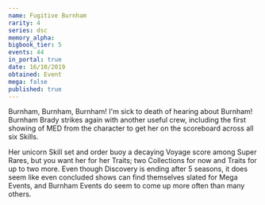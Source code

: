 ```yaml
---
name: Fugitive Burnham
rarity: 4
series: dsc
memory_alpha:
bigbook_tier: 5
events: 44
in_portal: true
date: 16/10/2019
obtained: Event
mega: false
published: true
---
```


Burnham, Burnham, Burnham! I'm sick to death of hearing about Burnham! Burnham Brady strikes again with another useful crew, including the first showing of MED from the character to get her on the scoreboard across all six Skills.

Her unicorn Skill set and order buoy a decaying Voyage score among Super Rares, but you want her for her Traits; two Collections for now and Traits for up to two more. Even though Discovery is ending after 5 seasons, it does seem like even concluded shows can find themselves slated for Mega Events, and Burnham Events do seem to come up more often than many others.
